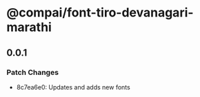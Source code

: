 # @compai/font-tiro-devanagari-marathi

## 0.0.1

### Patch Changes

- 8c7ea6e0: Updates and adds new fonts
